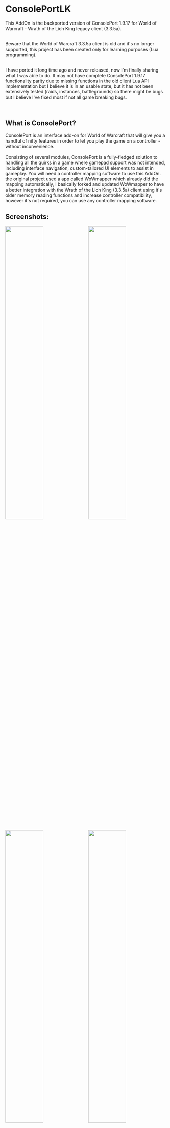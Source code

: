 # ConsolePortLK

This AddOn is the backported version of ConsolePort 1.9.17 for World of Warcraft - Wrath of the Lich King legacy client (3.3.5a).<br /><br />

Beware that the World of Warcraft 3.3.5a client is old and it's no longer supported, this project has been created only for learning purposes (Lua programming).<br/><br/>

I have ported it long time ago and never released, now I'm finally sharing what I was able to do. It may not have complete ConsolePort 1.9.17 functionality parity due to missing functions in the old client Lua API implementation but I believe it is in an usable state, but it has not been extensively tested (raids, instances, battlegrounds)
so there might be bugs but I believe I've fixed most if not all game breaking bugs.

<br />

<h2>What is ConsolePort?</h2>
ConsolePort is an interface add-on for World of Warcraft that will give you a handful of nifty features
in order to let you play the game on a controller - without inconvenience.
<br/><br/>
Consisting of several modules, ConsolePort is a fully-fledged solution to handling all the quirks in a game where gamepad support was not intended,
including interface navigation, custom-tailored UI elements to assist in gameplay. You will need a controller mapping software to use this AddOn.
the original project used a app called WoWmapper which already did the mapping automatically, I basically forked and updated WoWmapper
to have a better integration with the Wrath of the Lich King (3.3.5a) client using it's older memory reading functions and increase controller compatibility, however it's not required, you can use any controller mapping software.

## Screenshots:

<a href="https://user-images.githubusercontent.com/54692677/138369605-3ba273e8-598c-4549-9826-a4edc5411a3e.png">
<img src="https://user-images.githubusercontent.com/54692677/138370327-3c0b24b0-9ea5-4d90-bcf4-eb4638217f00.png" align="right" width="48.5%">
</a>
<a href="https://user-images.githubusercontent.com/54692677/138370446-ceae8a27-5276-4888-94b4-b747a8e1ed40.png">
<img src="https://user-images.githubusercontent.com/54692677/138370452-ddfb95dc-aa13-419d-bf03-4e2502a8a3bb.png" width="48.5%">
</a>

<a href="https://user-images.githubusercontent.com/54692677/138370582-5f14f0e2-9bd7-4980-ac3b-4155e30b70df.png">
<img src="https://user-images.githubusercontent.com/54692677/138370592-054fe76a-4b55-4da0-996a-8bb68118f692.png" align="right" width="48.5%">
</a>
<a href="https://user-images.githubusercontent.com/54692677/138370708-f074085d-9396-4c3c-8bb4-3a731ea261b9.png">
<img src="https://user-images.githubusercontent.com/54692677/138370714-fe06daba-ca0e-49af-97f9-e8e5e2ffd5ca.png" width="48.5%">
</a>

<a href="https://user-images.githubusercontent.com/54692677/138371330-0a63a2ca-05e6-4707-b96a-c73c841f5955.png">
<img src="https://user-images.githubusercontent.com/54692677/138371293-e03b7df5-b74e-4dba-abd2-0aa0eea5a2d6.png" align="right" width="48.5%">
</a>
<a href="https://user-images.githubusercontent.com/54692677/138371431-185684b8-f1f4-4d22-af17-47716daa1703.png">
<img src="https://user-images.githubusercontent.com/54692677/138371373-c0a53844-710b-4fbe-90bc-261b5b7cd016.png" width="48.5%">
</a>


## Installation:

1. Download **[Latest Version](https://github.com/leoaviana/ConsolePortLK/releases/latest)**
2. Unpack the Zip file
3. Copy (or drag and drop) all of the extracted folders (ConsolePort, ConsolePortBar, etc.) into your Wow-Directory\Interface\AddOns
4. Download **[WoWmapperX](https://github.com/leoaviana/WoWmapperX)**
5. Start WoWmapperX and connect your controller.
5. Restart WoW

## Commands:

    /cp               Show all addon commands in the chatbox
    /cp actionbar     Modify controller actionbar
    /cp config        Open the configuration panel
    /cp cvar          (Advanced) list of console variables
    /cp help          Help & Tutorials
    /cp recalibrate   Recalibrate your controller
    /cp resetall      Full addon reset (irreversible)
    /cp type          Change controller type

## FAQ:

### I would like to report a bug. What i need to do?
Make sure you're using the latest version of [ConsolePort](https://github.com/leoaviana/ConsolePortLK/releases/latest)
<br />
Describe your issue in as much detail as possible.
<br />
If your issue is graphical, please take some screenshots to illustrate it.
<br />
What were you doing when the problem occurred?
<br />
Explain how people can reproduce the issue.
<br />
<br />
### Can you port this to 2.4.3 or older?
ConsolePort relies mostly on [RestrictedEnvironment](https://wowwiki-archive.fandom.com/wiki/RestrictedEnvironment) functions and [SecureHandlers](https://wowwiki-archive.fandom.com/wiki/SecureHandlers), most of those we're implemented into the game client after patch 3.0, so <b>no.</b> I'm not saying that it is completely impossible to port because I don't know but as far I know there is no alternatives to RestrictedEnvironment on older clients, it seems like that there is an alternative to SecureHandlers implemented in patch 2.0 but the documentation about it is scarce and I do not have any interest in porting it to older versions.
